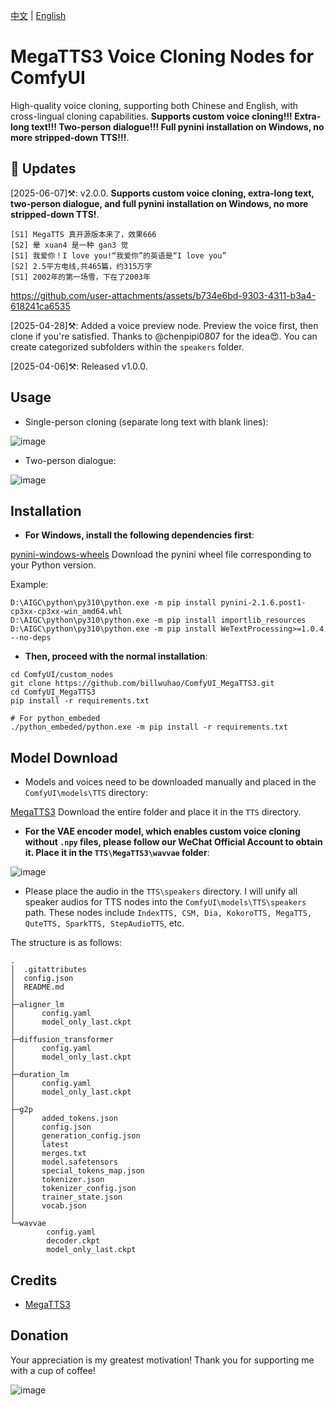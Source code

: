 [中文](README-CN.md) | [English](README.md)

# MegaTTS3 Voice Cloning Nodes for ComfyUI

High-quality voice cloning, supporting both Chinese and English, with cross-lingual cloning capabilities. **Supports custom voice cloning!!! Extra-long text!!! Two-person dialogue!!! Full pynini installation on Windows, no more stripped-down TTS!!!**.

## 📣 Updates

[2025-06-07]⚒️: v2.0.0. **Supports custom voice cloning, extra-long text, two-person dialogue, and full pynini installation on Windows, no more stripped-down TTS!**.

```
[S1] MegaTTS 真开源版本来了，效果666
[S2] 晕 xuan4 是一种 gan3 觉
[S1] 我爱你！I love you!“我爱你”的英语是“I love you”
[S2] 2.5平方电线,共465篇，约315万字
[S1] 2002年的第一场雪，下在了2003年
```

https://github.com/user-attachments/assets/b734e6bd-9303-4311-b3a4-618241ca6535

[2025-04-28]⚒️: Added a voice preview node. Preview the voice first, then clone if you're satisfied. Thanks to @chenpipi0807 for the idea😍. You can create categorized subfolders within the `speakers` folder.

[2025-04-06]⚒️: Released v1.0.0.

## Usage

- Single-person cloning (separate long text with blank lines):

![image](https://github.com/billwuhao/ComfyUI_MegaTTS3/blob/main/images/2025-04-06_13-52-57.png)

- Two-person dialogue:

![image](https://github.com/billwuhao/ComfyUI_MegaTTS3/blob/main/images/2025-04-06_14-49-12.png)

## Installation

- **For Windows, install the following dependencies first**:

[pynini-windows-wheels](https://github.com/billwuhao/pynini-windows-wheels/releases/tag/v2.1.6.post1) Download the pynini wheel file corresponding to your Python version.

Example:
```
D:\AIGC\python\py310\python.exe -m pip install pynini-2.1.6.post1-cp3xx-cp3xx-win_amd64.whl
D:\AIGC\python\py310\python.exe -m pip install importlib_resources
D:\AIGC\python\py310\python.exe -m pip install WeTextProcessing>=1.0.4 --no-deps
```

- **Then, proceed with the normal installation**:
```
cd ComfyUI/custom_nodes
git clone https://github.com/billwuhao/ComfyUI_MegaTTS3.git
cd ComfyUI_MegaTTS3
pip install -r requirements.txt

# For python_embeded
./python_embeded/python.exe -m pip install -r requirements.txt
```

## Model Download

- Models and voices need to be downloaded manually and placed in the `ComfyUI\models\TTS` directory:

[MegaTTS3](https://huggingface.co/ByteDance/MegaTTS3/tree/main) Download the entire folder and place it in the `TTS` directory.

- **For the VAE encoder model, which enables custom voice cloning without `.npy` files, please follow our WeChat Official Account to obtain it. Place it in the `TTS\MegaTTS3\wavvae` folder**:

![image](https://github.com/billwuhao/ComfyUI_MegaTTS3/blob/main/images/gzh.webp)

- Please place the audio in the `TTS\speakers` directory. I will unify all speaker audios for TTS nodes into the `ComfyUI\models\TTS\speakers` path. These nodes include `IndexTTS, CSM, Dia, KokoroTTS, MegaTTS, QuteTTS, SparkTTS, StepAudioTTS`, etc.

The structure is as follows:

```
.
│  .gitattributes
│  config.json
│  README.md
│
├─aligner_lm
│      config.yaml
│      model_only_last.ckpt
│
├─diffusion_transformer
│      config.yaml
│      model_only_last.ckpt
│
├─duration_lm
│      config.yaml
│      model_only_last.ckpt
│
├─g2p
│      added_tokens.json
│      config.json
│      generation_config.json
│      latest
│      merges.txt
│      model.safetensors
│      special_tokens_map.json
│      tokenizer.json
│      tokenizer_config.json
│      trainer_state.json
│      vocab.json
│
└─wavvae
        config.yaml
        decoder.ckpt
        model_only_last.ckpt
```


## Credits

- [MegaTTS3](https://github.com/bytedance/MegaTTS3)

## Donation

Your appreciation is my greatest motivation! Thank you for supporting me with a cup of coffee!

![image](https://github.com/billwuhao/ComfyUI_MegaTTS3/blob/main/images/20250607012102.jpg)
